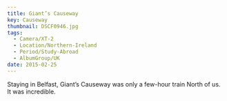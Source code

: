 ```yaml
---
title: Giant’s Causeway
key: Causeway
thumbnail: DSCF0946.jpg
tags:
  - Camera/XT-2
  - Location/Northern-Ireland
  - Period/Study-Abroad
  - AlbumGroup/UK
date: 2015-02-25
---
```

Staying in Belfast, Giant’s Causeway was only a few-hour train North of us. It was incredible.
